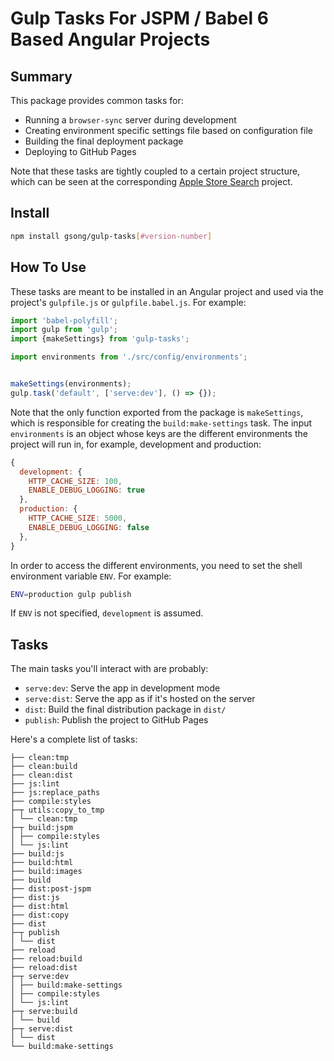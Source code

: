 # Gulp Tasks For JSPM / Babel 6 Based Angular Projects

## Summary

This package provides common tasks for:

* Running a `browser-sync` server during development
* Creating environment specific settings file based on configuration file
* Building the final deployment package
* Deploying to GitHub Pages

Note that these tasks are tightly coupled to a certain project structure, which
can be seen at the corresponding [Apple Store Search][] project.

## Install

```sh
npm install gsong/gulp-tasks[#version-number]
```

## How To Use

These tasks are meant to be installed in an Angular project and used via the
project's `gulpfile.js` or `gulpfile.babel.js`. For example:

```js
import 'babel-polyfill';
import gulp from 'gulp';
import {makeSettings} from 'gulp-tasks';

import environments from './src/config/environments';


makeSettings(environments);
gulp.task('default', ['serve:dev'], () => {});
```

Note that the only function exported from the package is `makeSettings`, which
is responsible for creating the `build:make-settings` task. The input
`environments` is an object whose keys are the different environments the
project will run in, for example, development and production:

```js
{
  development: {
    HTTP_CACHE_SIZE: 100,
    ENABLE_DEBUG_LOGGING: true
  },
  production: {
    HTTP_CACHE_SIZE: 5000,
    ENABLE_DEBUG_LOGGING: false
  },
}
```

In order to access the different environments, you need to set the shell
environment variable `ENV`. For example:

```sh
ENV=production gulp publish
```

If `ENV` is not specified, `development` is assumed.

## Tasks

The main tasks you'll interact with are probably:

* `serve:dev`: Serve the app in development mode
* `serve:dist`: Serve the app as if it's hosted on the server
* `dist`: Build the final distribution package in `dist/`
* `publish`: Publish the project to GitHub Pages

Here's a complete list of tasks:

```
├── clean:tmp
├── clean:build
├── clean:dist
├── js:lint
├── js:replace_paths
├── compile:styles
├─┬ utils:copy_to_tmp
│ └── clean:tmp
├─┬ build:jspm
│ ├── compile:styles
│ └── js:lint
├── build:js
├── build:html
├── build:images
├── build
├── dist:post-jspm
├── dist:js
├── dist:html
├── dist:copy
├── dist
├─┬ publish
│ └── dist
├── reload
├── reload:build
├── reload:dist
├─┬ serve:dev
│ ├── build:make-settings
│ ├── compile:styles
│ └── js:lint
├─┬ serve:build
│ └── build
├─┬ serve:dist
│ └── dist
└── build:make-settings
```


[Apple Store Search]: https://github.com/gsong/apple-store-search
